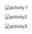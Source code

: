 
![activity 1](https://user-images.githubusercontent.com/89703188/133642657-fc72e4e4-6189-41e5-b1c0-a9ddcb96c2be.png)

![activity2](https://user-images.githubusercontent.com/89703188/133642658-12ab8da2-ab97-4963-b57b-fda19a167e1e.png)

![activity3](https://user-images.githubusercontent.com/89703188/133642654-565ce03a-0979-4c1d-963e-13fd6ab1117f.png)